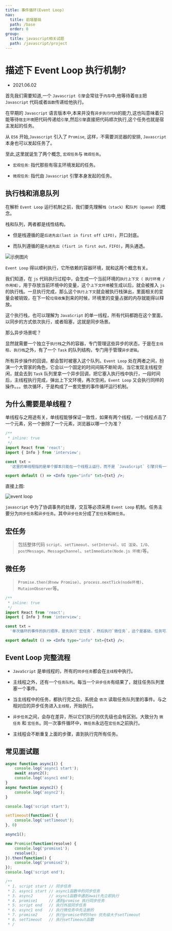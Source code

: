 ```yaml
---
title: 事件循环(Event Loop)
nav:
  title: 前端基础
  path: /base
  order: 0
group:
  title: javascript相关试题
  path: /javascript/project
---
```


# 描述下 Event Loop 执行机制?

- 2021.06.02

首先我们需要知道,一个 `Javascript 引擎`会常驻于`内存`中,他等待着`宿主`把 `Javascript` 代码或者`函数`传递给他执行。

在早期的 `Javascript` 语言版本中,本来并没有`异步执行代码`的能力,这也叫意味着只能等待`宿主环境`把代码传递给`引擎`,然后`引擎`直接把代码顺次执行,这个任务也就是宿主发起的任务。

从 `ES6` 开始,`Javascript` 引入了 `Promise`, 这样，不需要浏览器的安排, `Javascript` 本身也可以发起任务了。

至此,这里就诞生了两个概念, `宏观任务`与 `微观任务`。

- `宏观任务`: 指代那些有宿主环境发起的任务。

- `微观任务`: 指代由 `Javascript` 引擎本身发起的任务。

## 执行栈和消息队列

在解析 `Event Loop` 运行机制之前，我们要先理解`栈（stack）`和`队列（queue）`的概念。

栈和队列，两者都是线性结构。

- 但是栈遵循的是`后进先出(last in first off LIFO)`，开口封底。

- 而队列遵循的是`先进先出 (fisrt in first out，FIFO)`，两头通透。

![示例图片](https://img-blog.csdnimg.cn/20210422220127655.png?x-oss-process=image/watermark,type_ZmFuZ3poZW5naGVpdGk,shadow_10,text_aHR0cHM6Ly9ibG9nLmNzZG4ubmV0L3hqbDI3MTMxNA==,size_16,color_FFFFFF,t_70)

`Event Loop` 得以顺利执行，它所依赖的容器环境，就和这两个概念有关。

我们知道，在 `js` 代码执行过程中，会生成一个当前环境的`执行上下文（ 执行环境 / 作用域）`，用于存放当前环境中的变量，这个`上下文环境`被生成以后，就会被推入 `js` 的执行栈。一旦执行完成，那么这个`执行上下文`就会被执行栈弹出，里面相关的变量会被销毁，在下一轮`垃圾收集`到来的时候，环境里的变量占据的内存就能得以释放。

这个执行栈，也可以理解为 `JavaScript` 的单一线程，所有代码都跑在这个里面，以同步的方式依次执行，或者阻塞，这就是同步场景。

那么异步场景呢？

显然就需要一个独立于`执行栈`之外的容器，专门管理这些异步的状态，于是在`主线程`、`执行栈`之外，有了一个 `Task` 的队列结构，专门用于管理`异步逻辑`。

所有异步操作的回调，都会暂时被塞入这个队列。`Event Loop` 处在两者之间，扮演一个大管家的角色，它会以一个固定的时间间隔不断轮询，当它发现主线程空闲，就会去到 `Task` 队列里拿一个异步回调，把它塞入执行栈中执行，一段时间后，主线程执行完成，弹出上下文环境，再次空闲，`Event Loop` 又会执行同样的操作。。。依次循环，于是构成了一套完整的事件循环运行机制。

## 为什么需要是单线程？

单线程与之用途有关，单线程能够保证一致性，如果有两个线程，一个线程点击了一个元素，另一个删除了一个元素，浏览器以哪一个为准？

```jsx
/**
 * inline: true
 */
import React from 'react';
import { Info } from 'interview';

const txt =
  '这里的单线程指的是单个脚本只能在一个线程上运行，而不是 `JavaScript` 引擎只有一个线程。';

export default () => <Info type="info" txt={txt} />;
```

直接上图:

![event loop](https://img-blog.csdnimg.cn/20200213143037885.png?x-oss-process=image/watermark,type_ZmFuZ3poZW5naGVpdGk,shadow_10,text_aHR0cHM6Ly9ibG9nLmNzZG4ubmV0L3hqbDI3MTMxNA==,size_16,color_FFFFFF,t_70)

`javascript` 中为了协调事务的处理，交互等必须采用 `Event Loop` 机制。任务主要分为`同步任务`和`异步任务`。其中`异步任务`分成了`宏任务`和`微任务`。

## 宏任务

> 包括整体代码 `script`、`setTimeout`、`setInterval`、`UI 渲染`、`I/O`、`postMessage`、`MessageChannel`、`setImmediate(Node.js 环境)`等。

## 微任务

> `Promise.then(非new Promise)`、`process.nextTick(node环境)`、`MutaionObserver`等。

```jsx
/**
 * inline: true
 */
import React from 'react';
import { Info } from 'interview';

const txt =
  '单次循环的事件的执行顺序，是先执行`宏任务`，然后执行`微任务`，这个是基础，任务可以有`同步任务`和`异步任务`，同步的进入主线程，异步的进入 `Event Table` 并注册函数，异步事件完成后，会将回调函数放入 `Event Queue` 中(宏任务和微任务是不同的 Event Queue)，同步任务执行完成后，会从 `Event Queue` 中读取事件放入主线程执行，回调函数中可能还会包含不同的任务，因此会循环执行上述操作。';

export default () => <Info type="info" txt={txt} />;
```

## Event Loop 完整流程

- `JavaScript` 是单线程的，所有的`同步任务`都会在`主线程`中执行。

- 主线程之外，还有一个`任务队列`。每当一个`异步任务`有结果了，就往任务队列里塞一个事件。

- 当主线程中的任务，都执行完之后，系统会 `依次` 读取任务队列里的事件。与之相对应的异步任务进入`主线程`，开始执行。

- `异步任务`之间，会存在差异，所以它们执行的优先级也会有区别。大致分为 `微任务` 和 `宏任务`。同一次事件循环中，`微任务`永远在`宏任务`之前执行。

- 主线程会不断重复上面的步骤，直到执行完所有任务。

## 常见面试题

```js
async function async1() {
    console.log('async1 start');
    await async2();
    console.log('async1 end');
}
async function async2() {
    console.log('async2');
}

console.log('script start');

setTimeout(function() {
    console.log('setTimeout');
}, 0)

async1();

new Promise(function(resolve) {
    console.log('promise1');
    resolve();
}).then(function() {
    console.log('promise2');
});
console.log('script end');

/**
 * 1. script start // 同步任务
 * 2. async1 start // async1函数中的同步任务
 * 3. async2       // async1函数中遇到await先立即执行
 * 4. promise1     // 遇到promise 执行同步任务
 * 5. script end   // 执行外层同步任务
 * 6. async1 end   // 执行微任务中先注册的
 * 7. promise2     // 执行promise中的then 优先级大于setTimeout
 * 8. setTimeout   // 执行setTimeout函数
 * /
```
